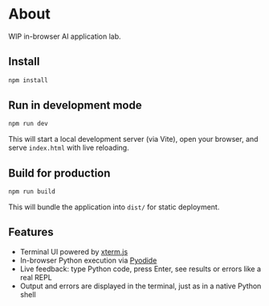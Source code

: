 # About

WIP in-browser AI application lab.

## Install

```sh
npm install
```

## Run in development mode

```sh
npm run dev
```

This will start a local development server (via Vite), open your browser, and serve `index.html` with live reloading.

## Build for production

```sh
npm run build
```

This will bundle the application into `dist/` for static deployment.

## Features

- Terminal UI powered by [xterm.js](https://xtermjs.org/)
- In-browser Python execution via [Pyodide](https://pyodide.org/)
- Live feedback: type Python code, press Enter, see results or errors like a real REPL
- Output and errors are displayed in the terminal, just as in a native Python shell
